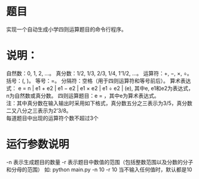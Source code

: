 # 题目
实现一个自动生成小学四则运算题目的命令行程序。
# 说明：
自然数：0, 1, 2, …。
真分数：1/2, 1/3, 2/3, 1/4, 1’1/2, …。
运算符：+, −, ×, ÷。
括号：(, )。
等号：=。
分隔符：空格（用于四则运算符和等号前后）。
算术表达式：
e = n | e1 + e2 | e1 − e2 | e1 × e2 | e1 ÷ e2 | (e),
其中e, e1和e2为表达式，n为自然数或真分数。
四则运算题目：e = ，其中e为算术表达式。
<br>注：其中真分数在输入输出时采用如下格式，真分数五分之三表示为3/5，真分数二又八分之三表示为2’3/8。
<br>每道题目中出现的运算符个数不超过3个
# 运行参数说明
-n 表示生成题目的数量
-r 表示题目中数值的范围（包括整数范围以及分数的分子和分母的范围）
如: python main.py -n 10 -r 10
当不输入任何值时，默认都是10
